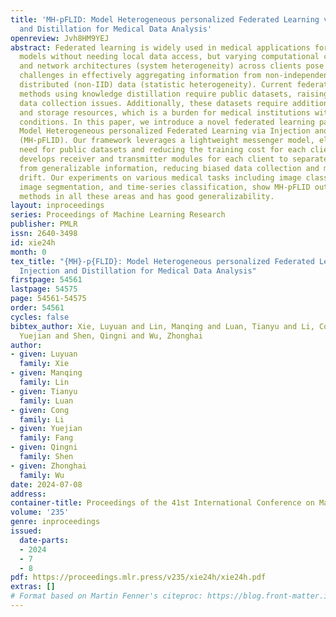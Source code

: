 ```yaml
---
title: 'MH-pFLID: Model Heterogeneous personalized Federated Learning via Injection
  and Distillation for Medical Data Analysis'
openreview: Jvh8HM9YEJ
abstract: Federated learning is widely used in medical applications for training global
  models without needing local data access, but varying computational capabilities
  and network architectures (system heterogeneity) across clients pose significant
  challenges in effectively aggregating information from non-independently and identically
  distributed (non-IID) data (statistic heterogeneity). Current federated learning
  methods using knowledge distillation require public datasets, raising privacy and
  data collection issues. Additionally, these datasets require additional local computing
  and storage resources, which is a burden for medical institutions with limited hardware
  conditions. In this paper, we introduce a novel federated learning paradigm, named
  Model Heterogeneous personalized Federated Learning via Injection and Distillation
  (MH-pFLID). Our framework leverages a lightweight messenger model, eliminating the
  need for public datasets and reducing the training cost for each client. We also
  develops receiver and transmitter modules for each client to separate local biases
  from generalizable information, reducing biased data collection and mitigating client
  drift. Our experiments on various medical tasks including image classification,
  image segmentation, and time-series classification, show MH-pFLID outperforms state-of-the-art
  methods in all these areas and has good generalizability.
layout: inproceedings
series: Proceedings of Machine Learning Research
publisher: PMLR
issn: 2640-3498
id: xie24h
month: 0
tex_title: "{MH}-p{FLID}: Model Heterogeneous personalized Federated Learning via
  Injection and Distillation for Medical Data Analysis"
firstpage: 54561
lastpage: 54575
page: 54561-54575
order: 54561
cycles: false
bibtex_author: Xie, Luyuan and Lin, Manqing and Luan, Tianyu and Li, Cong and Fang,
  Yuejian and Shen, Qingni and Wu, Zhonghai
author:
- given: Luyuan
  family: Xie
- given: Manqing
  family: Lin
- given: Tianyu
  family: Luan
- given: Cong
  family: Li
- given: Yuejian
  family: Fang
- given: Qingni
  family: Shen
- given: Zhonghai
  family: Wu
date: 2024-07-08
address:
container-title: Proceedings of the 41st International Conference on Machine Learning
volume: '235'
genre: inproceedings
issued:
  date-parts:
  - 2024
  - 7
  - 8
pdf: https://proceedings.mlr.press/v235/xie24h/xie24h.pdf
extras: []
# Format based on Martin Fenner's citeproc: https://blog.front-matter.io/posts/citeproc-yaml-for-bibliographies/
---
```

